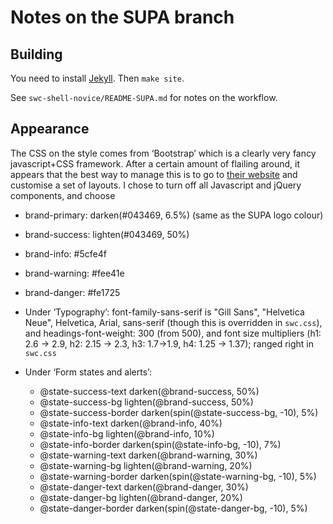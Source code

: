 Notes on the SUPA branch
========================

Building
--------

You need to install [Jekyll](https://jekyllrb.com).  Then `make site`.

See `swc-shell-novice/README-SUPA.md` for notes on the workflow.


Appearance
----------

The CSS on the style comes from ‘Bootstrap’ which is a clearly very
fancy javascript+CSS framework.  After a certain amount of flailing
around, it appears that the best way to manage this is to go to
[their website](http://getbootstrap.com/customize/)
and customise a set of layouts.  I chose to turn off all Javascript
and jQuery components, and choose

  * brand-primary: darken(#043469, 6.5%) (same as the SUPA logo colour)

  * brand-success: lighten(#043469, 50%)

  * brand-info: #5cfe4f

  * brand-warning: #fee41e

  * brand-danger: #fe1725

  * Under ‘Typography’: font-family-sans-serif is "Gill Sans",
    "Helvetica Neue", Helvetica, Arial, sans-serif (though this is
    overridden in `swc.css`), and headings-font-weight: 300 (from
    500), and font size multipliers (h1: 2.6 -> 2.9, h2: 2.15 -> 2.3,
    h3: 1.7->1.9, h4: 1.25 -> 1.37); ranged right in `swc.css`

  * Under ‘Form states and alerts’:

    - @state-success-text darken(@brand-success, 50%)
    - @state-success-bg lighten(@brand-success, 50%)
    - @state-success-border darken(spin(@state-success-bg, -10), 5%)
    - @state-info-text darken(@brand-info, 40%)
    - @state-info-bg lighten(@brand-info, 10%)
    - @state-info-border darken(spin(@state-info-bg, -10), 7%)
    - @state-warning-text darken(@brand-warning, 30%)
    - @state-warning-bg lighten(@brand-warning, 20%)
    - @state-warning-border darken(spin(@state-warning-bg, -10), 5%)
    - @state-danger-text darken(@brand-danger, 30%)
    - @state-danger-bg lighten(@brand-danger, 20%)
    - @state-danger-border darken(spin(@state-danger-bg, -10), 5%)
